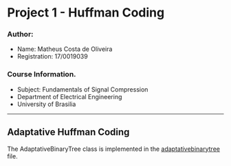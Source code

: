 # Project 1 - Huffman Coding

### Author:
- Name: Matheus Costa de Oliveira
- Registration: 17/0019039

### Course Information.
- Subject: Fundamentals of Signal Compression
- Department of Electrical Engineering
- University of Brasilia
___
## Adaptative Huffman Coding

The AdaptativeBinaryTree class is implemented in the [adaptativebinarytree](adaptativebinarytree.py) file.